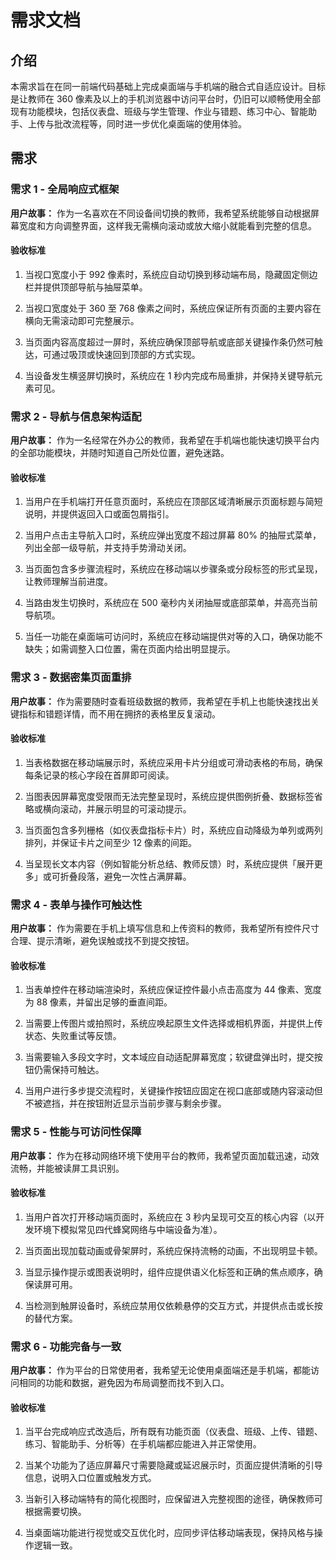 # 需求文档

## 介绍
本需求旨在在同一前端代码基础上完成桌面端与手机端的融合式自适应设计。目标是让教师在 360 像素及以上的手机浏览器中访问平台时，仍旧可以顺畅使用全部现有功能模块，包括仪表盘、班级与学生管理、作业与错题、练习中心、智能助手、上传与批改流程等，同时进一步优化桌面端的使用体验。

## 需求

### 需求 1 - 全局响应式框架

**用户故事：** 作为一名喜欢在不同设备间切换的教师，我希望系统能够自动根据屏幕宽度和方向调整界面，这样我无需横向滚动或放大缩小就能看到完整的信息。

#### 验收标准

1. 当视口宽度小于 992 像素时，系统应自动切换到移动端布局，隐藏固定侧边栏并提供顶部导航与抽屉菜单。

2. 当视口宽度处于 360 至 768 像素之间时，系统应保证所有页面的主要内容在横向无需滚动即可完整展示。

3. 当页面内容高度超过一屏时，系统应确保顶部导航或底部关键操作条仍然可触达，可通过吸顶或快速回到顶部的方式实现。

4. 当设备发生横竖屏切换时，系统应在 1 秒内完成布局重排，并保持关键导航元素可见。

### 需求 2 - 导航与信息架构适配

**用户故事：** 作为一名经常在外办公的教师，我希望在手机端也能快速切换平台内的全部功能模块，并随时知道自己所处位置，避免迷路。

#### 验收标准

1. 当用户在手机端打开任意页面时，系统应在顶部区域清晰展示页面标题与简短说明，并提供返回入口或面包屑指引。

2. 当用户点击主导航入口时，系统应弹出宽度不超过屏幕 80% 的抽屉式菜单，列出全部一级导航，并支持手势滑动关闭。

3. 当页面包含多步骤流程时，系统应在移动端以步骤条或分段标签的形式呈现，让教师理解当前进度。

4. 当路由发生切换时，系统应在 500 毫秒内关闭抽屉或底部菜单，并高亮当前导航项。

5. 当任一功能在桌面端可访问时，系统应在移动端提供对等的入口，确保功能不缺失；如需调整入口位置，需在页面内给出明显提示。

### 需求 3 - 数据密集页面重排

**用户故事：** 作为需要随时查看班级数据的教师，我希望在手机上也能快速找出关键指标和错题详情，而不用在拥挤的表格里反复滚动。

#### 验收标准

1. 当表格数据在移动端展示时，系统应采用卡片分组或可滑动表格的布局，确保每条记录的核心字段在首屏即可阅读。

2. 当图表因屏幕宽度受限而无法完整呈现时，系统应提供图例折叠、数据标签省略或横向滚动，并展示明显的可滚动提示。

3. 当页面包含多列栅格（如仪表盘指标卡片）时，系统应自动降级为单列或两列排列，并保证卡片之间至少 12 像素的间距。

4. 当呈现长文本内容（例如智能分析总结、教师反馈）时，系统应提供「展开更多」或可折叠段落，避免一次性占满屏幕。

### 需求 4 - 表单与操作可触达性

**用户故事：** 作为需要在手机上填写信息和上传资料的教师，我希望所有控件尺寸合理、提示清晰，避免误触或找不到提交按钮。

#### 验收标准

1. 当表单控件在移动端渲染时，系统应保证控件最小点击高度为 44 像素、宽度为 88 像素，并留出足够的垂直间距。

2. 当需要上传图片或拍照时，系统应唤起原生文件选择或相机界面，并提供上传状态、失败重试等反馈。

3. 当需要输入多段文字时，文本域应自动适配屏幕宽度；软键盘弹出时，提交按钮仍需保持可触达。

4. 当用户进行多步提交流程时，关键操作按钮应固定在视口底部或随内容滚动但不被遮挡，并在按钮附近显示当前步骤与剩余步骤。

### 需求 5 - 性能与可访问性保障

**用户故事：** 作为在移动网络环境下使用平台的教师，我希望页面加载迅速，动效流畅，并能被读屏工具识别。

#### 验收标准

1. 当用户首次打开移动端页面时，系统应在 3 秒内呈现可交互的核心内容（以开发环境下模拟常见四代蜂窝网络与中端设备为准）。

2. 当页面出现加载动画或骨架屏时，系统应保持流畅的动画，不出现明显卡顿。

3. 当显示操作提示或图表说明时，组件应提供语义化标签和正确的焦点顺序，确保读屏可用。

4. 当检测到触屏设备时，系统应禁用仅依赖悬停的交互方式，并提供点击或长按的替代方案。

### 需求 6 - 功能完备与一致

**用户故事：** 作为平台的日常使用者，我希望无论使用桌面端还是手机端，都能访问相同的功能和数据，避免因为布局调整而找不到入口。

#### 验收标准

1. 当平台完成响应式改造后，所有既有功能页面（仪表盘、班级、上传、错题、练习、智能助手、分析等）在手机端都应能进入并正常使用。

2. 当某个功能为了适应屏幕尺寸需要隐藏或延迟展示时，页面应提供清晰的引导信息，说明入口位置或触发方式。

3. 当新引入移动端特有的简化视图时，应保留进入完整视图的途径，确保教师可根据需要切换。

4. 当桌面端功能进行视觉或交互优化时，应同步评估移动端表现，保持风格与操作逻辑一致。
